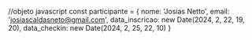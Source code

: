 //objeto javascript
const participante = {
  nome: 'Josias Netto',
  email: 'josiascaldasneto@gmail.com',
  data_inscricao: new Date(2024, 2, 22, 19, 20),
  data_checkin: new Date(2024, 2, 25, 22, 10)
}